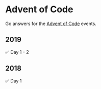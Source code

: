 # Advent of Code
Go answers for the [Advent of Code][1] events.

## 2019
✅ Day 1 - 2

## 2018
✅ Day 1

[1]:	https://adventofcode.com/ "Advent of Code"